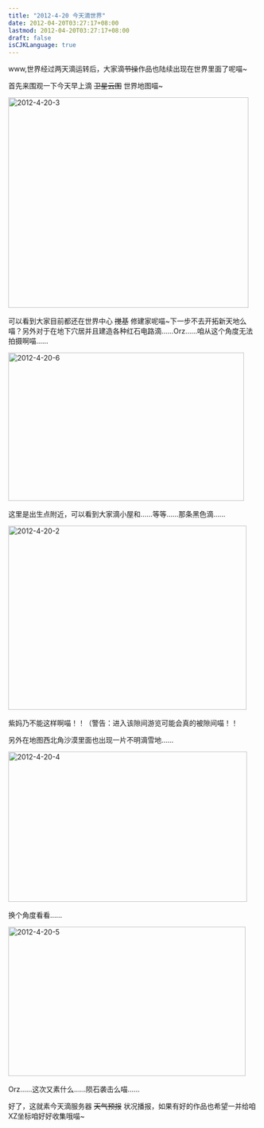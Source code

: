 ```yaml
---
title: "2012-4-20 今天滴世界"
date: 2012-04-20T03:27:17+08:00
lastmod: 2012-04-20T03:27:17+08:00
draft: false
isCJKLanguage: true
---
```


<p>www,世界经过两天滴运转后，大家滴<strike>节操</strike>作品也陆续出现在世界里面了呢喵~</p>  <p>首先来围观一下今天早上滴 <strike>卫星云图</strike> 世界地图喵~</p>  <p><a href="http://kouga.us/wp-content/uploads/2012/04/2012-4-20-3.jpg"><img style="background-image: none; border-right-width: 0px; margin: 0px 0px 2px; padding-left: 0px; padding-right: 0px; display: inline; border-top-width: 0px; border-bottom-width: 0px; border-left-width: 0px; padding-top: 0px" title="2012-4-20-3" border="0" alt="2012-4-20-3" src="http://kouga.us/wp-content/uploads/2012/04/2012-4-20-3_thumb.jpg" width="483" height="423" /></a></p>  <p>可以看到大家目前都还在世界中心 <strike>搅基</strike> 修建家呢喵~下一步不去开拓新天地么喵？另外对于在地下穴居并且建造各种红石电路滴……Orz……咱从这个角度无法拍摄啊喵……</p>  <p><a href="http://kouga.us/wp-content/uploads/2012/04/2012-4-20-6.jpg"><img style="background-image: none; border-right-width: 0px; margin: 0px 0px 2px; padding-left: 0px; padding-right: 0px; display: inline; border-top-width: 0px; border-bottom-width: 0px; border-left-width: 0px; padding-top: 0px" title="2012-4-20-6" border="0" alt="2012-4-20-6" src="http://kouga.us/wp-content/uploads/2012/04/2012-4-20-6_thumb.jpg" width="474" height="298" /></a></p>  <p>这里是出生点附近，可以看到大家滴小屋和……等等……那条黑色滴……</p>  <p><a href="http://kouga.us/wp-content/uploads/2012/04/2012-4-20-2.jpg"><img style="background-image: none; border-right-width: 0px; margin: 0px 0px 2px; padding-left: 0px; padding-right: 0px; display: inline; border-top-width: 0px; border-bottom-width: 0px; border-left-width: 0px; padding-top: 0px" title="2012-4-20-2" border="0" alt="2012-4-20-2" src="http://kouga.us/wp-content/uploads/2012/04/2012-4-20-2_thumb.jpg" width="479" height="370" /></a></p>  <p>紫妈乃不能这样啊喵！！（警告：进入该隙间游览可能会真的被隙间喵！！</p>  <p>另外在地图西北角沙漠里面也出现一片不明滴雪地……</p>  <p><a href="http://kouga.us/wp-content/uploads/2012/04/2012-4-20-4.jpg"><img style="background-image: none; border-right-width: 0px; margin: 0px 0px 2px; padding-left: 0px; padding-right: 0px; display: inline; border-top-width: 0px; border-bottom-width: 0px; border-left-width: 0px; padding-top: 0px" title="2012-4-20-4" border="0" alt="2012-4-20-4" src="http://kouga.us/wp-content/uploads/2012/04/2012-4-20-4_thumb.jpg" width="480" height="302" /></a></p>  <p>换个角度看看……</p>  <p><a href="http://kouga.us/wp-content/uploads/2012/04/2012-4-20-5.jpg"><img style="background-image: none; border-right-width: 0px; margin: 0px 0px 2px; padding-left: 0px; padding-right: 0px; display: inline; border-top-width: 0px; border-bottom-width: 0px; border-left-width: 0px; padding-top: 0px" title="2012-4-20-5" border="0" alt="2012-4-20-5" src="http://kouga.us/wp-content/uploads/2012/04/2012-4-20-5_thumb.jpg" width="477" height="300" /></a></p>  <p>Orz……这次又素什么……陨石袭击么喵……</p>  <p>好了，这就素今天滴服务器 <strike>天气预报</strike> 状况播报，如果有好的作品也希望一并给咱 XZ坐标咱好好收集哦喵~</p>